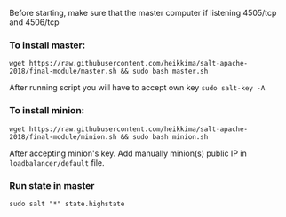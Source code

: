 Before starting, make sure that the master computer if listening 4505/tcp and 4506/tcp

### To install master:
```
wget https://raw.githubusercontent.com/heikkima/salt-apache-2018/final-module/master.sh && sudo bash master.sh
```
After running script you will have to accept own key ``sudo salt-key -A``


### To install minion:
```
wget https://raw.githubusercontent.com/heikkima/salt-apache-2018/final-module/minion.sh && sudo bash minion.sh
```

After accepting minion's key. Add manually  minion(s) public IP in ``loadbalancer/default`` file. 

### Run state in master
```
sudo salt "*" state.highstate
```
